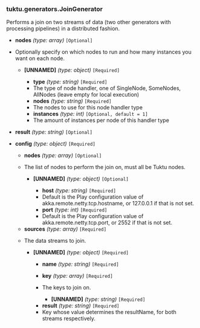 ### tuktu.generators.JoinGenerator
Performs a join on two streams of data (two other generators with processing pipelines) in a distributed fashion.

  * **nodes** *(type: array)* `[Optional]`
  - Optionally specify on which nodes to run and how many instances you want on each node.

    * **[UNNAMED]** *(type: object)* `[Required]`

      * **type** *(type: string)* `[Required]`
      - The type of node handler, one of SingleNode, SomeNodes, AllNodes (leave empty for local execution)

      * **nodes** *(type: string)* `[Required]`
      - The nodes to use for this node handler type

      * **instances** *(type: int)* `[Optional, default = 1]`
      - The amount of instances per node of this handler type

  * **result** *(type: string)* `[Optional]`

  * **config** *(type: object)* `[Required]`

    * **nodes** *(type: array)* `[Optional]`
    - The list of nodes to perform the join on, must all be Tuktu nodes.

      * **[UNNAMED]** *(type: object)* `[Optional]`

        * **host** *(type: string)* `[Required]`
        - Default is the Play configuration value of akka.remote.netty.tcp.hostname, or 127.0.0.1 if that is not set.

        * **port** *(type: int)* `[Required]`
        - Default is the Play configuration value of akka.remote.netty.tcp.port, or 2552 if that is not set.

    * **sources** *(type: array)* `[Required]`
    - The data streams to join.

      * **[UNNAMED]** *(type: object)* `[Required]`

        * **name** *(type: string)* `[Required]`

        * **key** *(type: array)* `[Required]`
        - The keys to join on.

          * **[UNNAMED]** *(type: string)* `[Required]`

        * **result** *(type: string)* `[Required]`
        - Key whose value determines the resultName, for both streams respectively.

